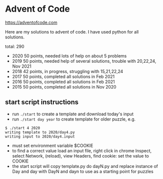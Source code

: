 Advent of Code
==============

https://adventofcode.com

Here are my solutions to advent of code.  I have used python for all
solutions.

total: 290

- 2020 50 points, needed lots of help on about 5 problems
- 2019 50 points, needed help of several solutions, trouble with 20,22,24, Nov 2021
- 2018 42 points, in progress, struggling with 15,21,22,24
- 2017 50 points, completed all solutions in Feb 2021
- 2016 50 points, completed all solutions in Feb 2021
- 2015 50 points, completed all solutions in Nov 2020

## start script instructions

- run `./start` to create a template and download today's input
- run `./start day year` to create template for older puzzle, e.g.
```
$ ./start 4 2020
writing template to 2020/day4.py
writing input to 2020/day4.input
```
- must set environment variable $COOKIE
- to find a correct value load an input file, right click in chrome Inspect, select Network, (reload), view Headers, find cookie: set the value to COOKIE
- the start script will copy template.py do dayN.py and replace instance of Day and day with DayN and dayn to use as a starting point for puzzles
